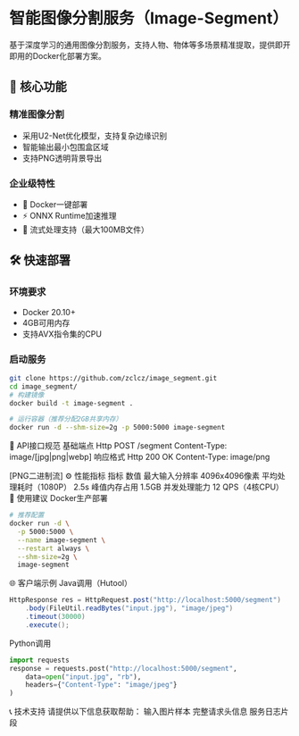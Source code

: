 # 智能图像分割服务（Image-Segment）

基于深度学习的通用图像分割服务，支持人物、物体等多场景精准提取，提供即开即用的Docker化部署方案。

## 🎯 核心功能

### 精准图像分割
- 采用U2-Net优化模型，支持复杂边缘识别
- 智能输出最小包围盒区域
- 支持PNG透明背景导出

### 企业级特性
- 🐳 Docker一键部署
- ⚡ ONNX Runtime加速推理
- 🔄 流式处理支持（最大100MB文件）

## 🛠️ 快速部署

### 环境要求
- Docker 20.10+
- 4GB可用内存
- 支持AVX指令集的CPU

### 启动服务
```bash
git clone https://github.com/zclcz/image_segment.git
cd image_segment/
# 构建镜像
docker build -t image-segment .

# 运行容器（推荐分配2GB共享内存）
docker run -d --shm-size=2g -p 5000:5000 image-segment
```
📡 API接口规范
基础端点
Http
POST /segment
Content-Type: image/[jpg|png|webp]
响应格式
Http
200 OK
Content-Type: image/png

[PNG二进制流]
⚙️ 性能指标
指标	数值
最大输入分辨率	4096x4096像素
平均处理耗时（1080P）	2.5s
峰值内存占用	1.5GB
并发处理能力	12 QPS（4核CPU）
📌 使用建议
Docker生产部署
```Bash
# 推荐配置
docker run -d \
  -p 5000:5000 \
  --name image-segment \
  --restart always \
  --shm-size=2g \
  image-segment
```

🌐 客户端示例
Java调用（Hutool）
```Java
HttpResponse res = HttpRequest.post("http://localhost:5000/segment")
    .body(FileUtil.readBytes("input.jpg"), "image/jpeg")
    .timeout(30000)
    .execute();
```
Python调用
```Python
import requests
response = requests.post("http://localhost:5000/segment", 
    data=open("input.jpg", "rb"),
    headers={"Content-Type": "image/jpeg"}
)
```
📞 技术支持
请提供以下信息获取帮助：
输入图片样本
完整请求头信息
服务日志片段
